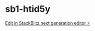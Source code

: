# sb1-htid5y

[Edit in StackBlitz next generation editor ⚡️](https://stackblitz.com/~/github.com/lassecapel/sb1-htid5y)